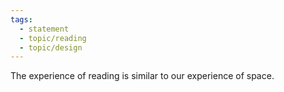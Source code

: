 ```yaml
---
tags: 
  - statement
  - topic/reading
  - topic/design
---
```

The experience of reading is similar to our experience of space.